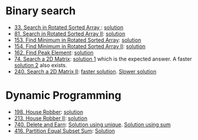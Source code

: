 # Binary search
* [33. Search in Rotated Sorted Array
](https://leetcode.com/problems/search-in-rotated-sorted-array/): [solution](Medium/033%20search-in-rotated-sorted-array.cpp)
* [81. Search in Rotated Sorted Array II](https://leetcode.com/problems/search-in-rotated-sorted-array-ii/): [solution](Medium/081%20search-in-rotated-sorted-array-ii.cpp)
* [153. Find Minimum in Rotated Sorted Array](https://leetcode.com/problems/find-minimum-in-rotated-sorted-array/): [solution](Medium/153%20find-minimum-in-rotated-sorted-array.cpp)
* [154. Find Minimum in Rotated Sorted Array II](https://leetcode.com/problems/find-minimum-in-rotated-sorted-array-ii/description/): [solution](Hard/154%20find-minimum-in-rotated-sorted-array-ii.cpp)
* [162. Find Peak Element](https://leetcode.com/problems/find-peak-element/description/): [solution](Medium/162.%20Find%20Peak%20Element.cpp)
* [74. Search a 2D Matrix](https://leetcode.com/problems/search-a-2d-matrix/description/): [solution 1](Medium/74%20search-a-2d-matrix/m_multiply_n.cpp) which is the expected answer. A faster [solution 2](Medium/74%20search-a-2d-matrix/m_plus_n.cpp) also exists.
* [240. Search a 2D Matrix II](https://leetcode.com/problems/search-a-2d-matrix-ii/description/): [faster solution](Medium/240%20Search%20a%202D%20Matrix%20II/m_plus_n.cpp). [Slower solution](Medium/240%20Search%20a%202D%20Matrix%20II/m_log_n.cpp)

# Dynamic Programming
* [198. House Robber](https://leetcode.com/problems/house-robber/description/): [solution](Medium/198%20House%20Robber.cpp)
* [213. House Robber II](https://leetcode.com/problems/house-robber-ii/description/): [solution](Medium/213%20House%20Robber%20II.cpp)
* [740. Delete and Earn](https://leetcode.com/problems/delete-and-earn/description/): [Solution using unique](Medium/740%20Delete%20and%20Earn/unique.cpp). [Solution using sum](Medium/740%20Delete%20and%20Earn/sum.cpp)
* [416. Partition Equal Subset Sum](https://leetcode.com/problems/partition-equal-subset-sum/description/): [Solution](Medium/416%20partition-equal-subset-sum.cpp)
